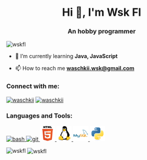 <h1 align="center">Hi 👋, I'm Wsk Fl</h1>
<h3 align="center">An hobby programmer</h3>

<p align="left"> <img src="https://komarev.com/ghpvc/?username=wskfl&label=Profile%20views&color=0e75b6&style=flat" alt="wskfl" /> </p>

- 🌱 I’m currently learning **Java, JavaScript**

- 📫 How to reach me **waschkii.wsk@gmail.com**

<h3 align="left">Connect with me:</h3>
<p align="left">
<a href="https://twitter.com/waschkii" target="blank"><img align="center" src="https://raw.githubusercontent.com/rahuldkjain/github-profile-readme-generator/master/src/images/icons/Social/twitter.svg" alt="waschkii" height="30" width="40" /></a>
<a href="https://instagram.com/waschkii" target="blank"><img align="center" src="https://raw.githubusercontent.com/rahuldkjain/github-profile-readme-generator/master/src/images/icons/Social/instagram.svg" alt="waschkii" height="30" width="40" /></a>
</p>

<h3 align="left">Languages and Tools:</h3>
<p align="left"> <a href="https://www.gnu.org/software/bash/" target="_blank" rel="noreferrer"> <img src="https://www.vectorlogo.zone/logos/gnu_bash/gnu_bash-icon.svg" alt="bash" width="40" height="40"/> </a> <a href="https://git-scm.com/" target="_blank" rel="noreferrer"> <img src="https://www.vectorlogo.zone/logos/git-scm/git-scm-icon.svg" alt="git" width="40" height="40"/> </a> <a href="https://www.w3.org/html/" target="_blank" rel="noreferrer"> <img src="https://raw.githubusercontent.com/devicons/devicon/master/icons/html5/html5-original-wordmark.svg" alt="html5" width="40" height="40"/> </a> <a href="https://www.linux.org/" target="_blank" rel="noreferrer"> <img src="https://raw.githubusercontent.com/devicons/devicon/master/icons/linux/linux-original.svg" alt="linux" width="40" height="40"/> </a> <a href="https://www.mysql.com/" target="_blank" rel="noreferrer"> <img src="https://raw.githubusercontent.com/devicons/devicon/master/icons/mysql/mysql-original-wordmark.svg" alt="mysql" width="40" height="40"/> </a> <a href="https://www.python.org" target="_blank" rel="noreferrer"> <img src="https://raw.githubusercontent.com/devicons/devicon/master/icons/python/python-original.svg" alt="python" width="40" height="40"/> </a> </p>

<p><img align="left" src="https://github-readme-stats.vercel.app/api/top-langs?username=wskfl&show_icons=true&locale=en&layout=compact" alt="wskfl" /></p>

<p>&nbsp;<img align="center" src="https://github-readme-stats.vercel.app/api?username=wskfl&show_icons=true&locale=en" alt="wskfl" /></p>

